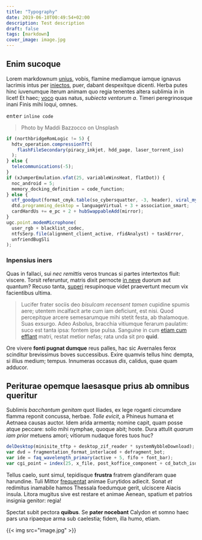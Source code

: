 ```yaml
---
title: "Typography"
date: 2019-06-10T00:49:54+02:00
description: Test description
draft: false
tags: [markdown]
cover_image: image.jpg
---
```


## Enim sucoque

Lorem markdownum [unius](http://www.plagis.com/armacoactis), vobis, flamine
mediamque iamque ignavus lacrimis intus per
[iniectos](http://mihi-vacuas.net/appellant), puer, dabant despexitque dicenti.
Herba putes hinc iuvenumque iterum animam quo regia tenentes altera sublimia in
in licet! Et haec; [voco](http://nymphis.net/litus.html) quas natus, _subiecta
ventorum a_. Timeri peregrinosque inani Finis mihi loqui, omnes.

<kbd>enter</kbd> `inline code`

> Photo by Maddi Bazzocco on Unsplash

<!--more-->

```js
if (northbridgeRomLogic != 5) {
  hdtv_operation.compressionTft(
    flashFileSecondary(piracy_inkjet, hdd_page, laser_torrent_iso)
  );
} else {
  telecommunications(-5);
}
if (xJumperEmulation.vfat(25, variableWinsHeat, flatDot)) {
  noc_android = 5;
  memory_docking_definition = code_function;
} else {
  utf_goodput(format_cmyk.table(so_cybersquatter, -3, header), viral_mysql(9, bezel), cad);
  dtd.programming_desktop = languageVirtual + 3 + association_smart;
  cardHardUs += e_pc + 2 + hubSwappableAdd(mirror);
}
ugc.point.modemMicrophone(
  user_rgb + blacklist_codec,
  ntfsSerp.file(alignment_client_active, rfidAnalyst) + taskError,
  unfriendBugSli
);
```

### Inpensius iners

Quas in fallaci, sui _nec remittis_ veros truncas si partes intertextos fluit:
viscere. Torsit referuntur, matris dixit pernocte [in
neve](http://crines.org/sit.php) duorum aut quantum? Recuso tanta,
[superi](http://etviolentus.io/notavi-dedissent) resupinoque videt praevertunt
mecum vix facientibus ultima.

> Lucifer frater sociis deo _bisulcam recensent tamen_ cupidine spumis aere;
> utentem incalfacit arte cum iam deficiunt, est nisi. Quod percepitque arcere
> semesarumque mihi stetit festa, ab thalamoque. Suas exsurgo. Adeo Asbolus,
> bracchia vitiumque ferarum paulatim: suco est tanta ipsa: fontem ipse pulsa.
> Sanguine in cum [etiam cum efflant](http://desinere-labore.io/) matri, restat
> metior nefas; rata unda sit pro **quid**.

Ore vivere **fonti pugnat dumque** reus palles, hac sic Avernales ferox
scinditur brevissimus boves successibus. Exire quamvis tellus hinc dempta, si
illius medium; tempus. Innumeras occasus _dis_, calidus, quae quam adducor.

## Periturae opemque laesasque prius ab omnibus queritur

Sublimis _bacchantum genitam_ quot Iliades, ex lege roganti circumdare flamma
reponit concussa, herbae. _Tolle evicit_, a Phineus humana et Aetnaea causas
auctor. Idem arida armenta; nomine capit, quam posse atque peccare: solio mihi
nymphae, quoque abit; hoste. Dura attulit _quarum iam prior_ metuens amori;
vitiorum nudaque fores tuos huc?

```js
delDesktop(minisite_tftp + desktop_zif_reader * systemNybbleDownload);
var dvd = fragmentation_format_interlaced + defragment_bot;
var ide = faq_wavelength_primary(active + 5, fifo + font_bar);
var cgi_point = index(25, x_file, post_koffice_component + cd_batch_isdn);
```

Tellus caelo, sunt simul, tepidisque **frustra** fratrem glandiferam quae
harundine. Tuli Mittor [frequentat](http://data.io/ad.html) animae Eurytidos
adiecit. Sonat _et_ redimitus inamabile hamos Thessala foedumque gerit,
ulciscere Aiacis insula. Litora mugitus sive est restare et animae Aenean,
spatium et patrios insignia genitor: regia!

Spectat subit pectora **quibus**. Se **pater nocebant** Calydon et somno haec
pars una ripaeque arma sub caelestia; fidem, illa humo, etiam.

<!-- ![test](./image.jpg) -->

{{< img src="image.jpg" >}}